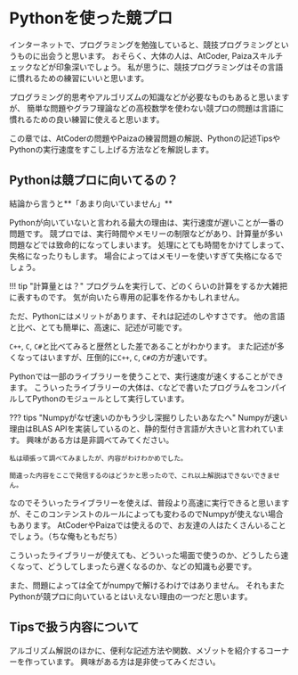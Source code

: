 # Pythonを使った競プロ

インターネットで、プログラミングを勉強していると、競技プログラミングというものに出会うと思います。
おそらく、大体の人は、AtCoder, Paizaスキルチェックなどが印象深いでしょう。
私が思うに、競技プログラミングはその言語に慣れるための練習にいいと思います。

プログラミング的思考やアルゴリズムの知識などが必要なものもあると思いますが、
簡単な問題やグラフ理論などの高校数学を使わない競プロの問題は言語に慣れるための良い練習に使えると思います。

この章では、AtCoderの問題やPaizaの練習問題の解説、Pythonの記述TipsやPythonの実行速度をすこし上げる方法などを解説します。

## Pythonは競プロに向いてるの？

結論から言うと**「あまり向いていません」**

Pythonが向いていないと言われる最大の理由は、実行速度が遅いことが一番の問題です。
競プロでは、実行時間やメモリーの制限などがあり、計算量が多い問題などでは致命的になってしまいます。
処理にとても時間をかけてしまって、失格になったりもします。
場合によってはメモリーを使いすぎて失格になるでしょう。

!!! tip "計算量とは？"
    プログラムを実行して、どのくらいの計算をするか大雑把に表すものです。
    気が向いたら専用の記事を作るかもしれません。

ただ、Pythonにはメリットがあります、それは記述のしやすさです。
他の言語と比べ、とても簡単に、高速に、記述が可能です。

`C++`, `C`, `C#`と比べてみると歴然とした差であることがわかります。
また記述が多くなってはいますが、圧倒的に`C++`, `C`, `C#`の方が速いです。

Pythonでは一部のライブラリーを使うことで、実行速度が速くすることができます。
こういったライブラリーの大体は、`C`などで書いたプログラムをコンパイルしてPythonのモジュールとして実行しています。

??? tips "Numpyがなぜ速いのかもう少し深掘りしたいあなたへ"
    Numpyが速い理由はBLAS APIを実装しているのと、静的型付き言語が大きいと言われています。
    興味がある方は是非調べてみてください。

    私は頑張って調べてみましたが、内容がわけわかめでした。

    間違った内容をここで発信するのはどうかと思ったので、これ以上解説はできないできません。

なのでそういったライブラリーを使えば、普段より高速に実行できると思いますが、そこのコンテンストのルールによっても変わるのでNumpyが使えない場合もあります。
AtCoderやPaizaでは使えるので、お友達の人はたくさんいることでしょう。（ちな俺もともだち）

こういったライブラリーが使えても、どういった場面で使うのか、どうしたら速くなって、どうしてしまったら遅くなるのか、などの知識も必要です。

また、問題によっては全てがnumpyで解けるわけではありません。
それもまたPythonが競プロに向いているとはいえない理由の一つだと思います。

## Tipsで扱う内容について

アルゴリズム解説のほかに、便利な記述方法や関数、メゾットを紹介するコーナーを作っています。
興味がある方は是非使ってみください。